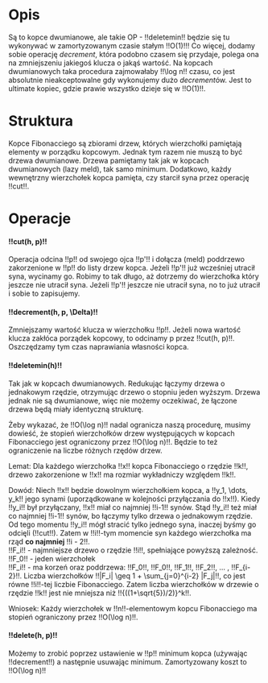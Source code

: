 # Opis

Są to kopce dwumianowe, ale takie OP - !!deletemin!! będzie się tu wykonywać w zamortyzowanym czasie stałym !!O(1)!!! Co więcej, dodamy sobie operację _decrement_, która podobno czasem się przydaje, polega ona na zmniejszeniu jakiegoś klucza o jakąś wartość. Na kopcach dwumianowych taka procedura zajmowałaby !!\log n!! czasu, co jest absolutnie nieakceptowalne gdy wykonujemy dużo *decrement*ów. Jest to ultimate kopiec, gdzie prawie wszystko dzieje się w !!O(1)!!.

# Struktura

Kopce Fibonacciego są zbiorami drzew, których wierzchołki pamiętają elementy w porządku kopcowym. Jednak tym razem nie muszą to być drzewa dwumianowe. Drzewa pamiętamy tak jak w kopcach dwumianowych (lazy meld), tak samo minimum. Dodatkowo, każdy wewnętrzny wierzchołek kopca pamięta, czy starcił syna przez operację !!cut!!.

# Operacje

#### !!cut(h, p)!!

Operacja odcina !!p!! od swojego ojca !!p'!! i dołącza (meld) poddrzewo zakorzenione w !!p!! do listy drzew kopca. Jeżeli !!p'!! już wcześniej utracił syna, wycinamy go. Robimy to tak długo, aż dotrzemy do wierzchołka który jeszcze nie utracił syna. Jeżeli !!p'!! jeszcze nie utracił syna, no to już utracił i sobie to zapisujemy.

#### !!decrement(h, p, \Delta)!!

Zmniejszamy wartość klucza w wierzchołku !!p!!. Jeżeli nowa wartość klucza zakłóca porządek kopcowy, to odcinamy p przez !!cut(h, p)!!. Oszczędzamy tym czas naprawiania własności kopca.

#### !!deletemin(h)!!

Tak jak w kopcach dwumianowych. Redukując łączymy drzewa o jednakowym rzędzie, otrzymując drzewo o stopniu jeden wyższym. Drzewa jednak nie są dwumianowe, więc nie możemy oczekiwać, że łączone drzewa będą miały identyczną strukturę.

Żeby wykazać, że !!O(\log n)!! nadal ogranicza naszą procedurę, musimy dowieść, że stopień wierzchołków drzew występujących w kopcach Fibonacciego jest ograniczony przez !!O(\log n)!!. Będzie to też ograniczenie na liczbe różnych rzędów drzew.

Lemat: Dla każdego wierzchołka !!x!! kopca Fibonacciego o rzędzie !!k!!, drzewo zakorzenione w !!x!! ma rozmiar wykładniczy względem !!k!!.

Dowód: Niech !!x!! będzie dowolnym wierzchołkiem kopca, a !!y_1, \dots, y_k!! jego synami (uporządkowane w kolejności przyłączania do !!x!!). Kiedy !!y_i!! był przyłączany, !!x!! miał co najmniej !!i-1!! synów. Stąd !!y_i!! też miał co najmniej !!i-1!! synów, bo łączymy tylko drzewa o jednakowym rzędzie. Od tego momentu !!y_i!! mógł stracić tylko jednego syna, inaczej byśmy go odcięli (!!cut!!). Zatem w !!i!!-tym momencie syn każdego wierzchołka ma rząd **co najmniej** !!i - 2!!.  
!!F_i!! - najmniejsze drzewo o rzędzie !!i!!, spełniające powyższą zależność.  
!!F_0!! - jeden wierzchołek  
!!F_i!! - ma korzeń oraz poddrzewa: !!F_0!!, !!F_0!!, !!F_1!!, !!F_2!!, ... , !!F\_{i-2}!!.
Liczba wierzchołków !!|F_i| \geq 1 + \sum\_{j=0}^{i-2} |F_j|!!, co jest równe !!i!!-tej liczbie Fibonacciego. Zatem liczba wierzchołków w drzewie o rzędzie !!k!! jest nie mniejsza niż !!{((1+\sqrt{5})/2)}^k!!.

Wniosek: Każdy wierzchołek w !!n!!-elementowym kopcu Fibonacciego ma stopień ograniczony przez !!O(\log n)!!.

#### !!delete(h, p)!!

Możemy to zrobić poprzez ustawienie w !!p!! minimum kopca (używając !!decrement!!) a następnie usuwając minimum. Zamortyzowany koszt to !!O(\log n)!!
